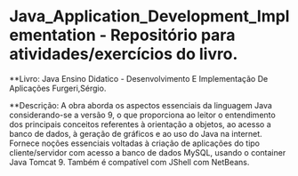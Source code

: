 # Java_Application_Development_Implementation - Repositório para atividades/exercícios do livro.
**Livro: Java Ensino Didatico - Desenvolvimento E Implementação De Aplicações Furgeri,Sérgio.
 
**Descrição: A obra aborda os aspectos essenciais da linguagem Java considerando-se a versão 9, o que proporciona ao leitor o entendimento dos principais conceitos referentes à orientação a objetos, ao acesso a banco de dados, à geração de gráficos e ao uso do Java na internet. Fornece noções essenciais voltadas à criação de aplicações do tipo cliente/servidor com acesso a banco de dados MySQL, usando o container Java Tomcat 9. Também é compatível com JShell com NetBeans.
